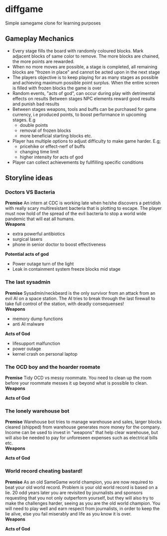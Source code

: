 # diffgame
Simple samegame clone for learning purposes

## Gameplay Mechanics
* Every stage fills the board with randomly coloured blocks. Mark adjacent blocks of same color to remove. The more blocks are chained, the more points are rewarded.
* When no more moves are possible, a stage is completed, all remaining blocks are "frozen in place" and cannot be acted upon in the next stage
* The players objective is to keep playing for as many stages as possible and achieving maximum possible point surplus. When the entire screen is filled with frozen blocks the game is over
* Random events, "acts of god", can occur during play with detrimental effects on results
Between stages NPC elements reward good results and punish bad results
* Between stages weapons, tools and buffs can be purchased for game currency, i.e produced points, to boost performance in upcoming stages. E.g 
  * double points
  * removal of frozen blocks
  * more beneficial starting blocks etc.
* Player has multiple options to adjust difficulty to make game harder. E.g;
  * pricehike or effect-nerf of buffs
  * changing time limit
  * higher intensity for acts of god
* Player can collect achievements by fullfilling specific conditions 


## Storyline ideas
### Doctors VS Bacteria
**Premise** An intern at CDC is working late when he/she discovers a petridish with really scary multiresistant bacteria that is plotting to escape. The player must now hold of the spread of the evil bacteria to stop a world wide pandemic that will eat all humans.  
**Weapons**
* extra powerful antibiotics
* surgical lasers
* phone in senior doctor to boost effectiveness

**Potential acts of god**
* Power outage turn of the light
* Leak in containment system freeze blocks mid stage

### The last sysadmin
**Premise** Sysadmin/neckbeard is the only survivor from an attack from an evil AI on a space station. The AI tries to break through the last firewall to take full control of the station, with deadly consequenses!  
**Weapons**
* memory dump functions
* anti AI malware

**Acts of God**
* lifesupport malfunction
* power outage
* kernel crash on personal laptop

### The OCD boy and the hoarder roomate
**Premise** Tidy OCD vs messy roommate. You need to clean up the room before your roommate messes it up beyond what is possible to clean.  
**Weapons**

**Acts of God**

### The lonely warehouse bot
**Premise** Warehouse bot tries to manage warehouse and sales, larger blocks cleared (shipped) from warehouse generates more money for the company. Income can be used to invest in "weapons" that help clear warehouse, but will also be needed to pay for unforeseen expenses such as electrical bills etc.  
**Weapons**

**Acts of God**

### World record cheating bastard!
**Premise** As an old SameGame world champion, you are now required to beat your old world record. Problem is your old world record is based on a lie. 20 odd years later you are revisited by journalists and sponsors requesting that you not only outperform yourself, but they will also try to make the challenges harder, seeing as you are the old world champion. You will need to play well and earn respect from journalists, in order to keep the lie alive, else you fail miserably and life as you know it is over.  
**Weapons**

**Acts of God**
